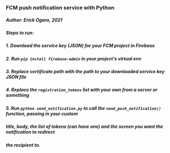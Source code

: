 ### FCM push notification service with Python

##### Author: Erick Ogaro, 2021

##### Steps to run:

##### 1. Download the service key (JSON) for your FCM project in Firebase

##### 2. Run `pip install firebase-admin` in your project's virtual env

##### 3. Replace certificate path with the path to your downloaded service key JSON file

##### 4. Replace the `registration_tokens` list with your own from a server or something

##### 5. Run `python send_notification.py` to call the `send_push_notification()` function, passing in your custom

##### title, body, the list of tokens (can have one) and the screen you want the notification to redirect

##### the recipient to.

